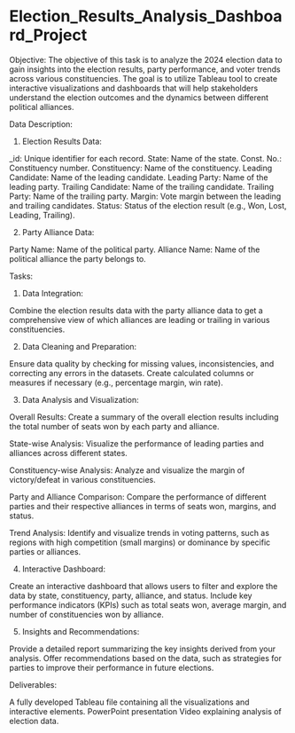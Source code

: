 # Election_Results_Analysis_Dashboard_Project


Objective:
The objective of this task is to analyze the 2024 election data to gain insights into the election results,
party performance, and voter trends across various constituencies. The goal is to utilize Tableau tool to
create interactive visualizations and dashboards that will help stakeholders understand the election
outcomes and the dynamics between different political alliances.

Data Description:
1. Election Results Data:

_id: Unique identifier for each record.
State: Name of the state.
Const. No.: Constituency number.
Constituency: Name of the constituency.
Leading Candidate: Name of the leading candidate.
Leading Party: Name of the leading party.
Trailing Candidate: Name of the trailing candidate.
Trailing Party: Name of the trailing party.
Margin: Vote margin between the leading and trailing candidates.
Status: Status of the election result (e.g., Won, Lost, Leading, Trailing).

2. Party Alliance Data:

Party Name: Name of the political party.
Alliance Name: Name of the political alliance the party belongs to.

Tasks:

1. Data Integration:

Combine the election results data with the party alliance data to get a comprehensive view of which
alliances are leading or trailing in various constituencies.

2. Data Cleaning and Preparation:

Ensure data quality by checking for missing values, inconsistencies, and correcting any errors in the
datasets.
Create calculated columns or measures if necessary (e.g., percentage margin, win rate).

3. Data Analysis and Visualization:

Overall Results: Create a summary of the overall election results including the total number of seats
won by each party and alliance.

State-wise Analysis: Visualize the performance of leading parties and alliances across different states.

Constituency-wise Analysis: Analyze and visualize the margin of victory/defeat in various
constituencies.

Party and Alliance Comparison: Compare the performance of different parties and their respective
alliances in terms of seats won, margins, and status.

Trend Analysis: Identify and visualize trends in voting patterns, such as regions with high competition
(small margins) or dominance by specific parties or alliances.

4. Interactive Dashboard:

Create an interactive dashboard that allows users to filter and explore the data by state, constituency,
party, alliance, and status.
Include key performance indicators (KPIs) such as total seats won, average margin, and number of
constituencies won by alliance.

5. Insights and Recommendations:

Provide a detailed report summarizing the key insights derived from your analysis.
Offer recommendations based on the data, such as strategies for parties to improve their performance
in future elections.

Deliverables:

A fully developed Tableau file containing all the visualizations and interactive elements.
PowerPoint presentation Video explaining analysis of election data.


